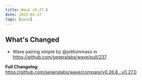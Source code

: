 ```yaml
---
title: Wave v0.27.0
date: 2023-03-27
tags: [wave]
---
```


## What's Changed
* Wave pairing simple by @pditommaso in https://github.com/seqeralabs/wave/pull/237


**Full Changelog**: https://github.com/seqeralabs/wave/compare/v0.26.8...v0.27.0

